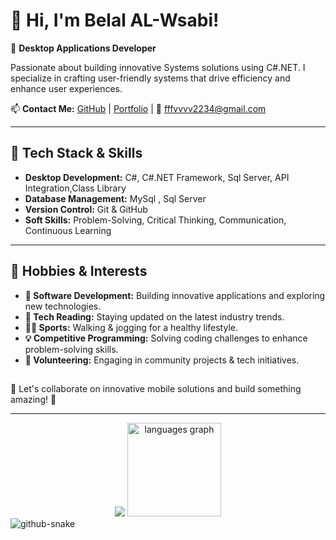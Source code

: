 # 👋 Hi, I'm Belal AL-Wsabi!

🚀 **Desktop Applications Developer** 


Passionate about building innovative Systems solutions using C#.NET.  I specialize in crafting user-friendly systems that drive efficiency and enhance user experiences.

📫 **Contact Me:**
[GitHub](https://github.com/alwsabicode1) | [Portfolio](https://alwsabicode1.github.io/portfolio/) | 📩 fffvvvv2234@gmail.com

---

## 🔧 Tech Stack & Skills

- **Desktop Development:** C#, C#.NET Framework, Sql Server, API Integration,Class Library 
- **Database Management:** MySql , Sql Server 
- **Version Control:** Git & GitHub
- **Soft Skills:** Problem-Solving, Critical Thinking, Communication, Continuous Learning

---


## 🎯 Hobbies & Interests

- **🚀 Software Development:** Building innovative applications and exploring new technologies.
- **📖 Tech Reading:** Staying updated on the latest industry trends.
- **🏃‍♂️ Sports:** Walking & jogging for a healthy lifestyle.
- **💡 Competitive Programming:** Solving coding challenges to enhance problem-solving skills.
- **🤝 Volunteering:** Engaging in community projects & tech initiatives.
##



###
🌟 Let's collaborate on innovative mobile solutions and build something amazing! 🚀

---

<div align="center">
  <img src="https://github-readme-stats.vercel.app/api?username=alwsabicode1&show_icons=true&hide=contribs,prs&cache_seconds=86400&theme=dracula"  />
  <img src="https://github-readme-stats.vercel.app/api/top-langs?username=alwsabicode1&locale=en&hide_title=false&layout=compact&card_width=320&langs_count=5&theme=dracula&hide_border=false" height="150" alt="languages graph"  />
</div>


<picture>
  <source media="(prefers-color-scheme: dark)" srcset="https://raw.githubusercontent.com/tobiasmeyhoefer/tobiasmeyhoefer/output/github-snake-dark.svg" />
  <source media="(prefers-color-scheme: light)" srcset="https://raw.githubusercontent.com/tobiasmeyhoefer/tobiasmeyhoefer/output/github-snake.svg" />
  <img alt="github-snake" src="https://raw.githubusercontent.com/tobiasmeyhoefer/tobiasmeyhoefer/output/github-snake.svg" />
</picture>

